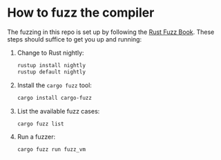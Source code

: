 # How to fuzz the compiler

The fuzzing in this repo is set up by following the [Rust Fuzz Book](https://rust-fuzz.github.io/book/).
These steps should suffice to get you up and running:

1. Change to Rust nightly:

   ```bash
   rustup install nightly
   rustup default nightly
   ```

2. Install the `cargo fuzz` tool:

   ```bash
   cargo install cargo-fuzz
   ```

3. List the available fuzz cases:

   ```bash
   cargo fuzz list
   ```

4. Run a fuzzer:

   ```bash
   cargo fuzz run fuzz_vm
   ```
